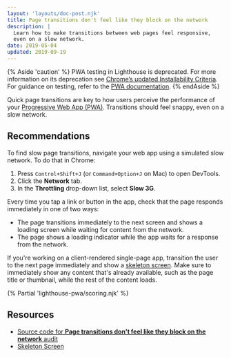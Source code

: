 ```yaml
---
layout: 'layouts/doc-post.njk'
title: Page transitions don't feel like they block on the network
description: |
  Learn how to make transitions between web pages feel responsive,
  even on a slow network.
date: 2019-05-04
updated: 2019-09-19
---
```


{% Aside 'caution' %}
PWA testing in Lighthouse is deprecated. For more information on its deprecation see [Chrome’s updated Installability Criteria](https://developer.chrome.com/blog/update-install-criteria). For guidance on testing, refer to the [PWA documentation](https://developer.chrome.com/docs/devtools/progressive-web-apps/).
{% endAside %}

Quick page transitions are key to how users perceive the performance of your
[Progressive Web App (PWA)](https://web.dev/explore/progressive-web-apps#make-it-installable).
Transitions should feel snappy, even on a slow network.

## Recommendations

To find slow page transitions,
navigate your web app using a simulated slow network. To do that in Chrome:

[comment]: <> (The first two list items arefr om a shortcode from web.dev, but it was not translated from English for any language.)
1. Press <code><kbd>Control</kbd>+<kbd>Shift</kbd>+<kbd>J</kbd></code> (or <code><kbd>Command</kbd>+<kbd>Option</kbd>+<kbd>J</kbd></code> on Mac) to open DevTools.
2. Click the **Network** tab.
3. In the **Throttling** drop-down list, select **Slow 3G**.

Every time you tap a link or button in the app,
check that the page responds immediately in one of two ways:

- The page transitions immediately to the next screen and shows a loading screen
  while waiting for content from the network.
- The page shows a loading indicator while the app waits for a response from the network.

If you're working on a client-rendered single-page app,
transition the user to the next page immediately and show a
[skeleton screen](http://hannahatkin.com/skeleton-screens/).
Make sure to immediately show any content that's already available,
such as the page title or thumbnail,
while the rest of the content loads.

{% Partial 'lighthouse-pwa/scoring.njk' %}

## Resources

- [Source code for **Page transitions don't feel like they block on the network** audit](https://github.com/GoogleChrome/lighthouse/blob/main/core/audits/manual/pwa-page-transitions.js)
- [Skeleton Screen](http://hannahatkin.com/skeleton-screens/)
